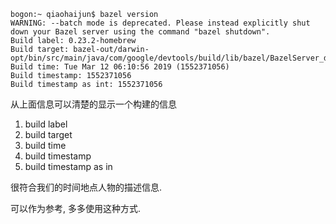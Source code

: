 ```
bogon:~ qiaohaijun$ bazel version
WARNING: --batch mode is deprecated. Please instead explicitly shut down your Bazel server using the command "bazel shutdown".
Build label: 0.23.2-homebrew
Build target: bazel-out/darwin-opt/bin/src/main/java/com/google/devtools/build/lib/bazel/BazelServer_deploy.jar
Build time: Tue Mar 12 06:10:56 2019 (1552371056)
Build timestamp: 1552371056
Build timestamp as int: 1552371056
```

从上面信息可以清楚的显示一个构建的信息
1. build label
2. build target
3. build time
4. build timestamp
5. build timestamp as in

很符合我们的时间地点人物的描述信息.

可以作为参考, 多多使用这种方式.
